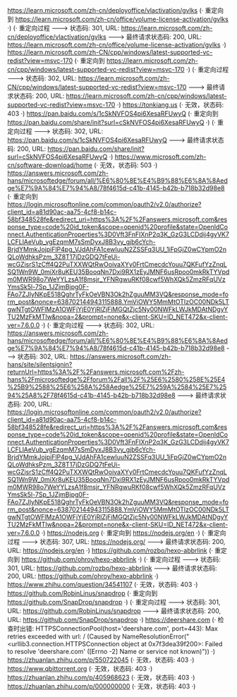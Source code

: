https://learn.microsoft.com/zh-cn/deployoffice/vlactivation/gvlks (· 重定向到 https://learn.microsoft.com/zh-cn/office/volume-license-activation/gvlks ·)
(· 重定向过程 ---> 状态码: 301, URL: https://learn.microsoft.com/zh-cn/deployoffice/vlactivation/gvlks ---> 最终请求状态码: 200, URL: https://learn.microsoft.com/zh-cn/office/volume-license-activation/gvlks ·)
https://learn.microsoft.com/zh-CN/cpp/windows/latest-supported-vc-redist?view=msvc-170 (· 重定向到 https://learn.microsoft.com/zh-cn/cpp/windows/latest-supported-vc-redist?view=msvc-170 ·)
(· 重定向过程 ---> 状态码: 302, URL: https://learn.microsoft.com/zh-CN/cpp/windows/latest-supported-vc-redist?view=msvc-170 ---> 最终请求状态码: 200, URL: https://learn.microsoft.com/zh-cn/cpp/windows/latest-supported-vc-redist?view=msvc-170 ·)
https://tonkiang.us (· 无效，状态码: 403 ·)
https://pan.baidu.com/s/1cSkNVFOS4pi6XesaRFUwyQ (· 重定向到 https://pan.baidu.com/share/init?surl=cSkNVFOS4pi6XesaRFUwyQ ·)
(· 重定向过程 ---> 状态码: 302, URL: https://pan.baidu.com/s/1cSkNVFOS4pi6XesaRFUwyQ ---> 最终请求状态码: 200, URL: https://pan.baidu.com/share/init?surl=cSkNVFOS4pi6XesaRFUwyQ ·)
https://www.microsoft.com/zh-cn/software-download/home (· 无效，状态码: 503 ·)
https://answers.microsoft.com/zh-hans/microsoftedge/forum/all/%E6%80%8E%E4%B9%88%E6%8A%8Aedge%E7%9A%84%E7%94%A8/78f4615d-c41b-4145-b42b-b718b32d98e8 (· 重定向到 https://login.microsoftonline.com/common/oauth2/v2.0/authorize?client_id=a81d90ac-aa75-4cf8-b14c-58bf348528fe&redirect_uri=https%3A%2F%2Fanswers.microsoft.com&response_type=code%20id_token&scope=openid%20profile&state=OpenIdConnect.AuthenticationProperties%3D0Vft3FnFIXnP2q3K_GzG3LCDdij4gyVK7LCFLlAeVub_vgEzqmM7sSmDyxJ8B3vy_gjb6cYch-BrjdYMmkJojpiFlP4pg_VJdAhFA1cewIuuN2ZSSFq3UU_1iFpGjZ0wCYpmO2nQLoWdhksPzm_3Z8T17jDzGDQ7tFeUi-wcGZisrS1zCff4Q2PuTXXWQtRwOoivaXYy0FrtCmecdcYouu7QKFufYzZnqLSQ1Wn9W_0miXr8uKEU35BooqNn7Dxi9RX1zEyJMNF6usRpoo0mkRkTYVpdm0MWR98o7WeYYLzsA1f8msjr_YFNRgwuRKf08cwf5WhXQk5ZmzRFqUVzYmsSk5l-7Sp_1JZjmBjpg0F-FAo7ZJIyNKpE518QghrTyFkOeVBN3Ok2hZguuMM3VQ&response_mode=form_post&nonce=638702144943115888.YmViOWY5MmMtOTIzOC00NDk5LTgwNTgtOWFlMzA1OWFjYjE0YjRlZjFiMGQtZjc5Ny00NWFkLWJkMDAtNDgyYTU2MzFkMTIw&nopa=2&prompt=none&x-client-SKU=ID_NET472&x-client-ver=7.6.0.0 ·)
(· 重定向过程 ---> 状态码: 302, URL: https://answers.microsoft.com/zh-hans/microsoftedge/forum/all/%E6%80%8E%E4%B9%88%E6%8A%8Aedge%E7%9A%84%E7%94%A8/78f4615d-c41b-4145-b42b-b718b32d98e8 ---> 状态码: 302, URL: https://answers.microsoft.com/zh-hans/site/silentsignin?returnUrl=https%3A%2F%2Fanswers.microsoft.com%2Fzh-hans%2Fmicrosoftedge%2Fforum%2Fall%2F%25E6%2580%258E%25E4%25B9%2588%25E6%258A%258Aedge%25E7%259A%2584%25E7%2594%25A8%2F78f4615d-c41b-4145-b42b-b718b32d98e8 ---> 最终请求状态码: 200, URL: https://login.microsoftonline.com/common/oauth2/v2.0/authorize?client_id=a81d90ac-aa75-4cf8-b14c-58bf348528fe&redirect_uri=https%3A%2F%2Fanswers.microsoft.com&response_type=code%20id_token&scope=openid%20profile&state=OpenIdConnect.AuthenticationProperties%3D0Vft3FnFIXnP2q3K_GzG3LCDdij4gyVK7LCFLlAeVub_vgEzqmM7sSmDyxJ8B3vy_gjb6cYch-BrjdYMmkJojpiFlP4pg_VJdAhFA1cewIuuN2ZSSFq3UU_1iFpGjZ0wCYpmO2nQLoWdhksPzm_3Z8T17jDzGDQ7tFeUi-wcGZisrS1zCff4Q2PuTXXWQtRwOoivaXYy0FrtCmecdcYouu7QKFufYzZnqLSQ1Wn9W_0miXr8uKEU35BooqNn7Dxi9RX1zEyJMNF6usRpoo0mkRkTYVpdm0MWR98o7WeYYLzsA1f8msjr_YFNRgwuRKf08cwf5WhXQk5ZmzRFqUVzYmsSk5l-7Sp_1JZjmBjpg0F-FAo7ZJIyNKpE518QghrTyFkOeVBN3Ok2hZguuMM3VQ&response_mode=form_post&nonce=638702144943115888.YmViOWY5MmMtOTIzOC00NDk5LTgwNTgtOWFlMzA1OWFjYjE0YjRlZjFiMGQtZjc5Ny00NWFkLWJkMDAtNDgyYTU2MzFkMTIw&nopa=2&prompt=none&x-client-SKU=ID_NET472&x-client-ver=7.6.0.0 ·)
https://nodejs.org (· 重定向到 https://nodejs.org/en ·)
(· 重定向过程 ---> 状态码: 307, URL: https://nodejs.org/ ---> 最终请求状态码: 200, URL: https://nodejs.org/en ·)
https://github.com/rozbo/hexo-abbrlink (· 重定向到 https://github.com/ohroy/hexo-abbrlink ·)
(· 重定向过程 ---> 状态码: 301, URL: https://github.com/rozbo/hexo-abbrlink ---> 最终请求状态码: 200, URL: https://github.com/ohroy/hexo-abbrlink ·)
https://www.zhihu.com/question/34541107 (· 无效，状态码: 403 ·)
https://github.com/RobinLinus/snapdrop (· 重定向到 https://github.com/SnapDrop/snapdrop ·)
(· 重定向过程 ---> 状态码: 301, URL: https://github.com/RobinLinus/snapdrop ---> 最终请求状态码: 200, URL: https://github.com/SnapDrop/snapdrop ·)
https://deershare.com (· 检查时出错: HTTPSConnectionPool(host='deershare.com', port=443): Max retries exceeded with url: / (Caused by NameResolutionError("<urllib3.connection.HTTPSConnection object at 0x7f3dea39f200>: Failed to resolve 'deershare.com' ([Errno -2] Name or service not known)")) ·)
https://zhuanlan.zhihu.com/p/550722045 (· 无效，状态码: 403 ·)
https://www.qbittorrent.org (· 无效，状态码: 403 ·)
https://zhuanlan.zhihu.com/p/405968623 (· 无效，状态码: 403 ·)
https://zhuanlan.zhihu.com/p/000000000 (· 无效，状态码: 403 ·)
